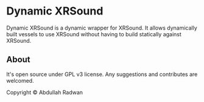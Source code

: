 # Dynamic XRSound
Dynamic XRSound is a dynamic wrapper for XRSound. It allows dynamically built vessels to use XRSound without having to build statically against XRSound.

## About
It's open source under GPL v3 license. Any suggestions and contributes are welcomed.

Copyright © Abdullah Radwan